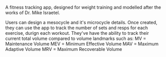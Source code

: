 A fitness tracking app, designed for weight training and modelled after the works of Dr. Mike Israetel.

Users can design a mesocycle and it's microcycle details. Once created, they can use the app to track the number of sets and resps for each exercise, durign each workout. They've have the ability to track their current total volume compared to volume landmarks such as:
MV = Maintenance Volume
MEV = Minimum Effective Volume 
MAV = Maximum Adaptive Volume
MRV = Maximum Recoverable Volume